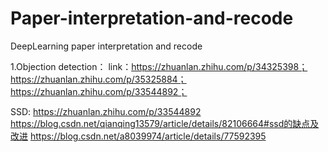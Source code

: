 # Paper-interpretation-and-recode
DeepLearning paper interpretation and recode

1.Objection detection：
link：https://zhuanlan.zhihu.com/p/34325398；
      https://zhuanlan.zhihu.com/p/35325884；
      https://zhuanlan.zhihu.com/p/33544892；
      
SSD:  https://zhuanlan.zhihu.com/p/33544892
      https://blog.csdn.net/qianqing13579/article/details/82106664#ssd的缺点及改进
      https://blog.csdn.net/a8039974/article/details/77592395
